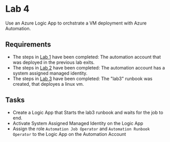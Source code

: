 # Lab 4

Use an Azure Logic App to orchstrate a VM deployment with Azure Automation.

## Requirements

- The steps in [Lab 1](../1-azureAutomationAccount/README.md) have been completed: The automation account that was deployed in the previous lab exits.
- The steps in [Lab 2](../2-azureAutomationIdentity/README.md) have been completed: The automation account has a system assigned managed identity.
- The steps in [Lab 3](../3-azureAutomationDeployVMBicep/README.md) have been completed: The "lab3" runbook was created, that deployes a linux vm.

## Tasks

- Create a Logic App that Starts the lab3 runbook and waits for the job to end.
- Activate System Assigned Managed Identity on the Logic App
- Assign the role `Automation Job Operator` and `Automation Runbook Operator` to the Logic App on the Automation Account
